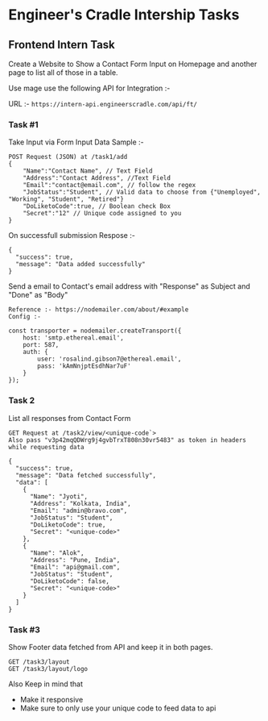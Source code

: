 # Engineer's Cradle Intership Tasks

## Frontend Intern Task

Create a Website to Show a Contact Form Input on Homepage and another page to list all of those in a table.

Use mage use the following API for Integration :-

URL :- `https://intern-api.engineerscradle.com/api/ft/`

### Task #1

Take Input via Form Input
Data Sample :-

```
POST Request (JSON) at /task1/add
{
    "Name":"Contact Name", // Text Field
    "Address":"Contact Address", //Text Field
    "Email":"contact@email.com", // follow the regex
    "JobStatus":"Student", // Valid data to choose from {"Unemployed", "Working", "Student", "Retired"}
    "DoLiketoCode":true, // Boolean check Box
    "Secret":"12" // Unique code assigned to you
}

```

On successfull submission
Respose :-

```
{
  "success": true,
  "message": "Data added successfully"
}
```

Send a email to Contact's email address with "Response" as Subject and "Done" as "Body"

```
Reference :- https://nodemailer.com/about/#example
Config :-

const transporter = nodemailer.createTransport({
    host: 'smtp.ethereal.email',
    port: 587,
    auth: {
        user: 'rosalind.gibson7@ethereal.email',
        pass: 'kAmNnjptEsdhNar7uF'
    }
});
```

### Task 2

List all responses from Contact Form

```
GET Request at /task2/view/<unique-code`>
Also pass "v3p42mqQDWrg9j4gvbTrxT808n30vr5483" as token in headers while requesting data

{
  "success": true,
  "message": "Data fetched successfully",
  "data": [
    {
      "Name": "Jyoti",
      "Address": "Kolkata, India",
      "Email": "admin@bravo.com",
      "JobStatus": "Student",
      "DoLiketoCode": true,
      "Secret": "<unique-code>"
    },
    {
      "Name": "Alok",
      "Address": "Pune, India",
      "Email": "api@gmail.com",
      "JobStatus": "Student",
      "DoLiketoCode": false,
      "Secret": "<unique-code>"
    }
  ]
}

```

### Task #3

Show Footer data fetched from API and keep it in both pages.

```
GET /task3/layout
GET /task3/layout/logo
```

Also Keep in mind that

- Make it responsive
- Make sure to only use your unique code to feed data to api
